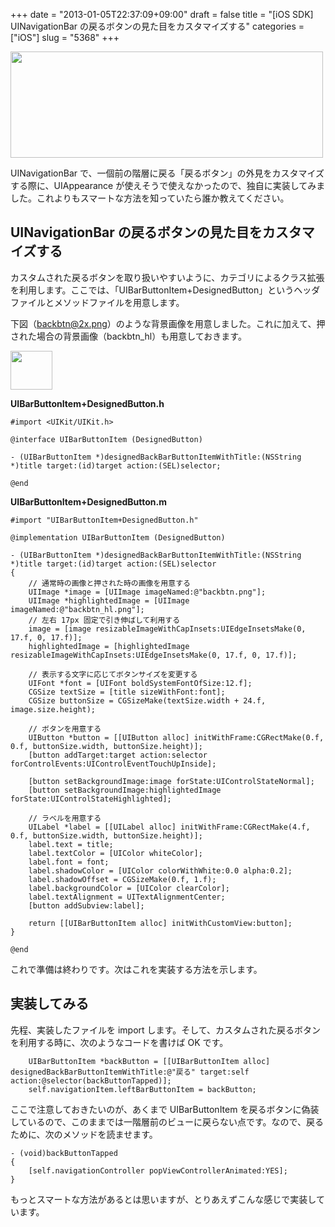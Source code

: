 +++
date = "2013-01-05T22:37:09+09:00"
draft = false
title = "[iOS SDK] UINavigationBar の戻るボタンの見た目をカスタマイズする"
categories = ["iOS"]
slug = "5368"
+++

<img class="align-center" src="/images/2013/01/5368_1.png" border="0" width="500" height="170" />

UINavigationBar で、一個前の階層に戻る「戻るボタン」の外見をカスタマイズする際に、UIAppearance が使えそうで使えなかったので、独自に実装してみました。これよりもスマートな方法を知っていたら誰か教えてください。

<h2>UINavigationBar の戻るボタンの見た目をカスタマイズする</h2>

カスタムされた戻るボタンを取り扱いやすいように、カテゴリによるクラス拡張を利用します。ここでは、「UIBarButtonItem+DesignedButton」というヘッダファイルとメソッドファイルを用意します。

下図（backbtn@2x.png）のような背景画像を用意しました。これに加えて、押された場合の背景画像（backbtn_hl）も用意しておきます。

<img class="align-center" src="/images/2013/01/5368_2.png" border="0" width="67" height="62" />

<strong>UIBarButtonItem+DesignedButton.h</strong>

<pre><code>#import &lt;UIKit/UIKit.h>

@interface UIBarButtonItem (DesignedButton)

- (UIBarButtonItem *)designedBackBarButtonItemWithTitle:(NSString *)title target:(id)target action:(SEL)selector;

@end</code></pre>

<strong>UIBarButtonItem+DesignedButton.m</strong>

<pre><code>#import "UIBarButtonItem+DesignedButton.h"

@implementation UIBarButtonItem (DesignedButton)

- (UIBarButtonItem *)designedBackBarButtonItemWithTitle:(NSString *)title target:(id)target action:(SEL)selector
{
    // 通常時の画像と押された時の画像を用意する
    UIImage *image = [UIImage imageNamed:@"backbtn.png"];
    UIImage *highlightedImage = [UIImage imageNamed:@"backbtn_hl.png"];
    // 左右 17px 固定で引き伸ばして利用する
    image = [image resizableImageWithCapInsets:UIEdgeInsetsMake(0, 17.f, 0, 17.f)];
    highlightedImage = [highlightedImage resizableImageWithCapInsets:UIEdgeInsetsMake(0, 17.f, 0, 17.f)];

    // 表示する文字に応じてボタンサイズを変更する
    UIFont *font = [UIFont boldSystemFontOfSize:12.f];
    CGSize textSize = [title sizeWithFont:font];
    CGSize buttonSize = CGSizeMake(textSize.width + 24.f, image.size.height);

    // ボタンを用意する
    UIButton *button = [[UIButton alloc] initWithFrame:CGRectMake(0.f, 0.f, buttonSize.width, buttonSize.height)];
    [button addTarget:target action:selector forControlEvents:UIControlEventTouchUpInside];
    
    [button setBackgroundImage:image forState:UIControlStateNormal];
    [button setBackgroundImage:highlightedImage forState:UIControlStateHighlighted];

    // ラベルを用意する    
    UILabel *label = [[UILabel alloc] initWithFrame:CGRectMake(4.f, 0.f, buttonSize.width, buttonSize.height)];
    label.text = title;
    label.textColor = [UIColor whiteColor];
    label.font = font;
    label.shadowColor = [UIColor colorWithWhite:0.0 alpha:0.2];
    label.shadowOffset = CGSizeMake(0.f, 1.f);
    label.backgroundColor = [UIColor clearColor];
    label.textAlignment = UITextAlignmentCenter;
    [button addSubview:label];
    
    return [[UIBarButtonItem alloc] initWithCustomView:button];
}

@end</code></pre>

これで準備は終わりです。次はこれを実装する方法を示します。

<h2>実装してみる</h2>

先程、実装したファイルを import します。そして、カスタムされた戻るボタンを利用する時に、次のようなコードを書けば OK です。

<pre><code>    UIBarButtonItem *backButton = [[UIBarButtonItem alloc] designedBackBarButtonItemWithTitle:@"戻る" target:self action:@selector(backButtonTapped)];
    self.navigationItem.leftBarButtonItem = backButton;
</code></pre>

ここで注意しておきたいのが、あくまで UIBarButtonItem を戻るボタンに偽装しているので、このままでは一階層前のビューに戻らない点です。なので、戻るために、次のメソッドを読ませます。

<pre><code>- (void)backButtonTapped
{
    [self.navigationController popViewControllerAnimated:YES];
}
</code></pre>

もっとスマートな方法があるとは思いますが、とりあえずこんな感じで実装しています。
